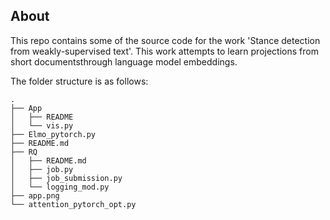 ## About

This repo contains some of the source code for the work 'Stance detection from weakly-supervised text'. This work attempts to learn projections from short documentsthrough language model embeddings. 

The folder structure is as follows:

```
.
├── App    
│   ├── README
│   └── vis.py
├── Elmo_pytorch.py   
├── README.md
├── RQ               
│   ├── README.md
│   ├── job.py
│   ├── job_submission.py
│   └── logging_mod.py
├── app.png
└── attention_pytorch_opt.py 
```
